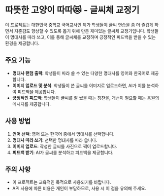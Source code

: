 # 따뜻한 고양이 따따😻 - 글씨체 교정기

이 프로젝트는 대한민국 중학교 국어교사인 제가 학생들이 글씨 연습을 좀 더 즐겁게 하면서 자존감도 향상할 수 있도록 돕기 위해 만든 재미있는 글씨체 교정기입니다. 학생들이 명대사를 따라 쓰고, 이를 통해 글씨체를 교정하며 긍정적인 피드백을 받을 수 있는 환경을 제공합니다.

## 주요 기능

- **명대사 랜덤 출력**: 학생들이 따라 쓸 수 있는 다양한 명대사를 영어와 한국어로 제공합니다.
- **이미지 업로드 및 분석**: 학생들이 쓴 글씨를 이미지로 업로드하면, AI가 이를 분석하여 피드백을 제공합니다.
- **긍정적인 피드백**: 학생들이 글씨를 잘 썼을 때는 칭찬을, 개선이 필요할 때는 응원의 메시지를 제공합니다.

## 사용 방법

1. **언어 선택**: 영어 또는 한국어 중에서 명대사를 선택합니다.
2. **명대사 따라 쓰기**: 선택한 명대사를 따라 씁니다.
3. **이미지 업로드**: 작성한 글씨를 사진으로 찍어 업로드합니다.
4. **피드백 받기**: AI가 글씨를 분석하고 피드백을 제공합니다.

## 주의 사항

- 이 프로젝트는 교육적인 목적으로 사용되기를 바랍니다.
- API 사용에 따른 비용은 개인이 부담하므로, 사용 시 이 점을 유의해 주세요.
